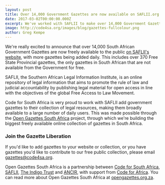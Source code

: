 ```yaml
---
layout: post
title: Over 14,000 Government Gazettes are now available on SAFLII.org
date: 2017-03-02T00:00:00.000Z
excerpt: We've worked with SAFLII to make over 14,000 Government Gazettes freely available to their users and the public
image: http://code4sa.org/images/blog/gazettes-fullcolour.png
author: Greg Kempe
---
```

We're really excited to announce that over 14,000 South African Government Gazettes are now freely available to the public [on SAFLII's website](http://www.saflii.org/content/south-africa-index), with more gazettes being added daily. This includes over 370 Free State Provincial gazettes, the only gazettes in South African that are not available from the Government for free.

SAFLII, the Southern African Legal Information Institute, is an online repository of legal information that aims to promote the rule of law and judicial accountability by publishing legal material for open access in line with the objectives of the global Free Access to Law Movement.

Code for South Africa is very proud to work with SAFLII add government gazettes to their collection of legal resources, making them broadly available to a large number of daily users. This was made possible through the [Open Gazettes South Africa](http://opengazettes.org.za) project, through which we're building the biggest freely available online collection of gazettes in South Africa. 

### Join the Gazette Liberation

If you'd like to add gazettes to your website or collection, or you have gazettes you'd like to contribute to our free public collection, please email [gazettes@code4sa.org](mailto:gazettes@code4sa.org).

Open Gazettes South Africa is a partnership between [Code for South Africa](http://code4sa.org), [SAFLII](http://www.saflii.org), [The Indigo Trust](https://indigotrust.org.uk/) and [ANCIR](https://investigativecenters.org/), with support from [Code for Africa](https://codeforafrica.org/). You can read more about Open Gazettes South Africa at [opengazettes.org.za](http://opengazettes.org.za/).
